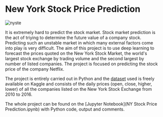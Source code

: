 # New York Stock Price Prediction

![nyste](https://itsocial.fr/wp-content/uploads/2020/03/hero_nyse_floor_darker.jpg)

It is extremely hard to predict the stock market. Stock market prediction is the act of triying to determine the future value of a company stock. 
Predicting such an unstable market in which many external factors come into play is very difficult. 
The aim of this project is to use deep learning to forecast the prices quoted on the New York Stock Market, the world's largest stock exchange by trading volume and the second largest by number of listed companies.
The project is focused on predicting the stock price of the company Netflix.

The project is entirely carried out in Python and the [dataset](https://www.kaggle.com/dgawlik/nyse) used is freely available on Kaggle and consists of the daily prices (open, close, higher, lower) 
of all the companies listed on the New York Stock Exchange from 2010 to 2016.

The whole project can be found on the [Jupyter Notebook](NY Stock Price Prediction.ipynb) with Python code, output and comments.
